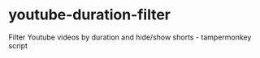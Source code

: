 # youtube-duration-filter
Filter Youtube videos by duration and hide/show shorts - tampermonkey script
